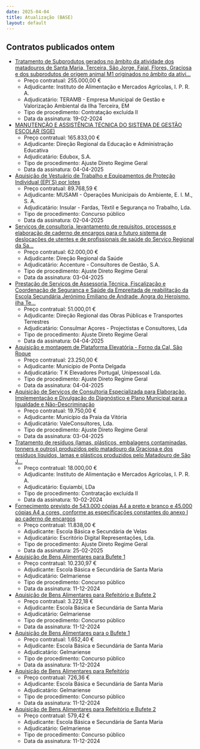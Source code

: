 ```yaml
---
date: 2025-04-04
title: Atualização (BASE)
layout: default
---
```

## Contratos publicados ontem

* [Tratamento de Subprodutos gerados no âmbito da atividade dos matadouros de Santa Maria, Terceira, São Jorge, Faial, Flores, Graciosa e dos subprodutos de origem animal M1 originados no âmbito da ativi...](https://www.base.gov.pt/Base4/pt/detalhe/?type=contratos&id=11329732)
  * Preço contratual: 255.000,00 €
  * Adjudicante: Instituto de Alimentação e Mercados Agrícolas, I. P. R. A.
  * Adjudicatário: TERAMB - Empresa Municipal de Gestão e Valorização Ambiental da Ilha Terceira, EM
  * Tipo de procedimento: Contratação excluída II
  * Data da assinatura: 19-02-2024
* [MANUTENÇÃO E ASSISTÊNCIA TÉCNICA DO SISTEMA DE GESTÃO ESCOLAR (SGE)](https://www.base.gov.pt/Base4/pt/detalhe/?type=contratos&id=11329502)
  * Preço contratual: 165.833,00 €
  * Adjudicante: Direção Regional da Educação e Administração Educativa
  * Adjudicatário: Edubox, S.A.
  * Tipo de procedimento: Ajuste Direto Regime Geral
  * Data da assinatura: 04-04-2025
* [Aquisição de Vestuário de Trabalho e Equipamentos de Proteção Individual (EPI´S) por lotes](https://www.base.gov.pt/Base4/pt/detalhe/?type=contratos&id=11327672)
  * Preço contratual: 89.768,59 €
  * Adjudicante: MUSAMI - Operações Municipais do Ambiente, E. I. M., S. A.
  * Adjudicatário: Insular - Fardas, Têxtil e Segurança no Trabalho, Lda.
  * Tipo de procedimento: Concurso público
  * Data da assinatura: 02-04-2025
* [Serviços de consultoria, levantamento de requisitos, processos e elaboração de caderno de encargos para o futuro sistema de deslocações de utentes e de profissionais de saúde do Serviço Regional da Sa...](https://www.base.gov.pt/Base4/pt/detalhe/?type=contratos&id=11327894)
  * Preço contratual: 62.000,00 €
  * Adjudicante: Direção Regional da Saúde
  * Adjudicatário: Accenture - Consultores de Gestão, S.A.
  * Tipo de procedimento: Ajuste Direto Regime Geral
  * Data da assinatura: 03-04-2025
* [Prestação de Serviços de Assessoria Técnica, Fiscalização e Coordenação de Segurança e Saúde da Empreitada de reabilitação da Escola Secundária Jerónimo Emiliano de Andrade, Angra do Heroísmo, ilha Te...](https://www.base.gov.pt/Base4/pt/detalhe/?type=contratos&id=11329032)
  * Preço contratual: 51.000,01 €
  * Adjudicante: Direção Regional das Obras Públicas e Transportes Terrestres
  * Adjudicatário: Consulmar Açores - Projectistas e Consultores, Lda
  * Tipo de procedimento: Ajuste Direto Regime Geral
  * Data da assinatura: 04-04-2025
* [Aquisição e montagem de Plataforma Elevatória - Forno da Cal, São Roque](https://www.base.gov.pt/Base4/pt/detalhe/?type=contratos&id=11328811)
  * Preço contratual: 23.250,00 €
  * Adjudicante: Município de Ponta Delgada
  * Adjudicatário: T K Elevadores Portugal, Unipessoal Lda.
  * Tipo de procedimento: Ajuste Direto Regime Geral
  * Data da assinatura: 04-04-2025
* [Aquisição de Serviços de Consultoria Especializada para Elaboração, Implementação e Divulgação do Diagnóstico e Plano Municipal para a Igualdade e Não-Descriminação](https://www.base.gov.pt/Base4/pt/detalhe/?type=contratos&id=11328238)
  * Preço contratual: 19.750,00 €
  * Adjudicante: Município da Praia da Vitória
  * Adjudicatário: ValeConsultores, Lda.
  * Tipo de procedimento: Ajuste Direto Regime Geral
  * Data da assinatura: 03-04-2025
* [Tratamento de resíduos (lamas, plásticos, embalagens contaminadas, tonners e outros) produzidos pelo matadouro da Graciosa e dos resíduos líquidos, lamas e plásticos produzidos pelo Matadouro de São J...](https://www.base.gov.pt/Base4/pt/detalhe/?type=contratos&id=11328183)
  * Preço contratual: 18.000,00 €
  * Adjudicante: Instituto de Alimentação e Mercados Agrícolas, I. P. R. A.
  * Adjudicatário: Equiambi, LDa
  * Tipo de procedimento: Contratação excluída II
  * Data da assinatura: 10-02-2024
* [Fornecimento previsto de 543.000 cópias A4 a preto e branco e 45.000 cópias A4 a cores, conforme as especificações constantes do anexo I ao caderno de encargos](https://www.base.gov.pt/Base4/pt/detalhe/?type=contratos&id=11327372)
  * Preço contratual: 11.838,00 €
  * Adjudicante: Escola Básica e Secundária de Velas
  * Adjudicatário: Escritório Digital Representações, Lda.
  * Tipo de procedimento: Ajuste Direto Regime Geral
  * Data da assinatura: 25-02-2025
* [Aquisição de Bens Alimentares para Bufete 1](https://www.base.gov.pt/Base4/pt/detalhe/?type=contratos&id=11327441)
  * Preço contratual: 10.230,97 €
  * Adjudicante: Escola Básica e Secundária de Santa Maria
  * Adjudicatário: Gelmariense
  * Tipo de procedimento: Concurso público
  * Data da assinatura: 11-12-2024
* [Aquisição de Bens Alimentares para Refeitório e Bufete 2](https://www.base.gov.pt/Base4/pt/detalhe/?type=contratos&id=11327104)
  * Preço contratual: 3.222,18 €
  * Adjudicante: Escola Básica e Secundária de Santa Maria
  * Adjudicatário: Gelmariense
  * Tipo de procedimento: Concurso público
  * Data da assinatura: 11-12-2024
* [Aquisição de Bens Alimentares para o Bufete 1](https://www.base.gov.pt/Base4/pt/detalhe/?type=contratos&id=11327496)
  * Preço contratual: 1.652,40 €
  * Adjudicante: Escola Básica e Secundária de Santa Maria
  * Adjudicatário: Gelmariense
  * Tipo de procedimento: Concurso público
  * Data da assinatura: 11-12-2024
* [Aquisição de Bens Alimentares para Refeitório](https://www.base.gov.pt/Base4/pt/detalhe/?type=contratos&id=11327385)
  * Preço contratual: 726,36 €
  * Adjudicante: Escola Básica e Secundária de Santa Maria
  * Adjudicatário: Gelmariense
  * Tipo de procedimento: Concurso público
  * Data da assinatura: 11-12-2024
* [Aquisição de Bens Alimentares para Refeitório e Bufete 2](https://www.base.gov.pt/Base4/pt/detalhe/?type=contratos&id=11327220)
  * Preço contratual: 579,42 €
  * Adjudicante: Escola Básica e Secundária de Santa Maria
  * Adjudicatário: Gelmariense
  * Tipo de procedimento: Concurso público
  * Data da assinatura: 11-12-2024

